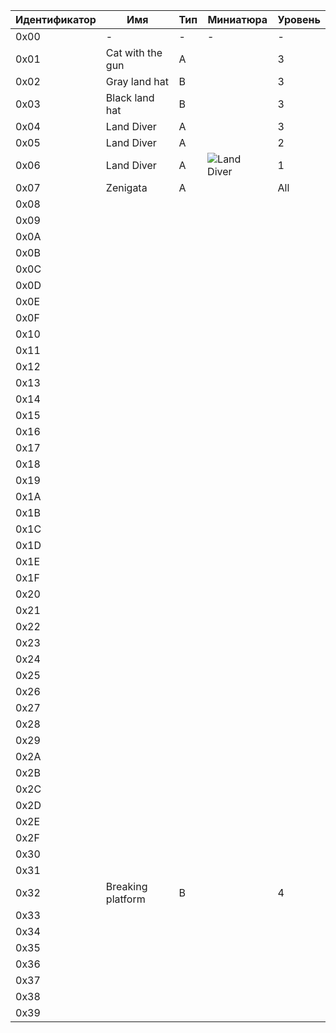 |Идентификатор|Имя|Тип|Миниатюра|Уровень|
|---|---|---|---|---|
|0x00| - | - | - | - |
|0x01|Cat with the gun| A |   | 3 |
|0x02|Gray land hat| B |   | 3 |
|0x03|Black land hat| B |   | 3 |
|0x04|Land Diver| A |   | 3 |
|0x05|Land Diver| A |   | 2 |
|0x06|Land Diver| A | ![Land Diver](/../images/bestiary-6.png) | 1 |
|0x07|Zenigata| A |   |All|
|0x08|   |   |   |   |
|0x09|   |   |   |   |
|0x0A|   |   |   |   |
|0x0B|   |   |   |   |
|0x0C|   |   |   |   |
|0x0D|   |   |   |   |
|0x0E|   |   |   |   |
|0x0F|   |   |   |   |
|0x10|   |   |   |   |
|0x11|   |   |   |   |
|0x12|   |   |   |   |
|0x13|   |   |   |   |
|0x14|   |   |   |   |
|0x15|   |   |   |   |
|0x16|   |   |   |   |
|0x17|   |   |   |   |
|0x18|   |   |   |   |
|0x19|   |   |   |   |
|0x1A|   |   |   |   |
|0x1B|   |   |   |   |
|0x1C|   |   |   |   |
|0x1D|   |   |   |   |
|0x1E|   |   |   |   |
|0x1F|   |   |   |   |
|0x20|   |   |   |   |
|0x21|   |   |   |   |
|0x22|   |   |   |   |
|0x23|   |   |   |   |
|0x24|   |   |   |   |
|0x25|   |   |   |   |
|0x26|   |   |   |   |
|0x27|   |   |   |   |
|0x28|   |   |   |   |
|0x29|   |   |   |   |
|0x2A|   |   |   |   |
|0x2B|   |   |   |   |
|0x2C|   |   |   |   |
|0x2D|   |   |   |   |
|0x2E|   |   |   |   |
|0x2F|   |   |   |   |
|0x30|   |   |   |   |
|0x31|   |   |   |   |
|0x32|Breaking platform| B |   | 4 |
|0x33|   |   |   |   |
|0x34|   |   |   |   |
|0x35|   |   |   |   |
|0x36|   |   |   |   |
|0x37|   |   |   |   |
|0x38|   |   |   |   |
|0x39|   |   |   |   |
